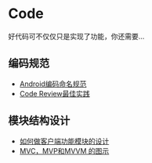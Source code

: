 # Code

好代码可不仅仅只是实现了功能，你还需要...

## 编码规范

- [Android编码命名规范](Android编码命名规范.md)
- [Code Review最佳实践](http://mtydev.net/?p=59)


## 模块结构设计

- [如何做客户端功能模块的设计](http://mtydev.net/?p=82)
- [MVC，MVP和MVVM 的图示](http://www.ruanyifeng.com/blog/2015/02/mvcmvp_mvvm.html)
